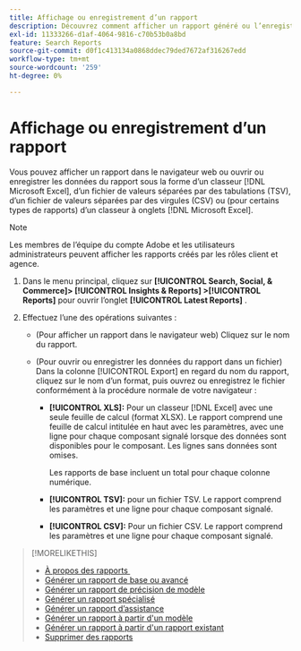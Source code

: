 ```yaml
---
title: Affichage ou enregistrement d’un rapport
description: Découvrez comment afficher un rapport généré ou l’enregistrer en tant que fichier.
exl-id: 11333266-d1af-4064-9816-c70b53b0a8bd
feature: Search Reports
source-git-commit: d0f1c413134a0868ddec79ded7672af316267edd
workflow-type: tm+mt
source-wordcount: '259'
ht-degree: 0%

---
```


# Affichage ou enregistrement d’un rapport

Vous pouvez afficher un rapport dans le navigateur web ou ouvrir ou enregistrer les données du rapport sous la forme d’un classeur [!DNL Microsoft Excel], d’un fichier de valeurs séparées par des tabulations (TSV), d’un fichier de valeurs séparées par des virgules (CSV) ou (pour certains types de rapports) d’un classeur à onglets [!DNL Microsoft Excel].

>[!NOTE]
>
>Les membres de l’équipe du compte Adobe et les utilisateurs administrateurs peuvent afficher les rapports créés par les rôles client et agence.

1. Dans le menu principal, cliquez sur **[!UICONTROL Search, Social, & Commerce]> [!UICONTROL Insights & Reports] >[!UICONTROL Reports]** pour ouvrir l’onglet **[!UICONTROL Latest Reports]** .

1. Effectuez l’une des opérations suivantes :

   * (Pour afficher un rapport dans le navigateur web) Cliquez sur le nom du rapport.

   * (Pour ouvrir ou enregistrer les données du rapport dans un fichier) Dans la colonne [!UICONTROL Export] en regard du nom du rapport, cliquez sur le nom d’un format, puis ouvrez ou enregistrez le fichier conformément à la procédure normale de votre navigateur :

      * **[!UICONTROL XLS]:**   Pour un classeur [!DNL Excel] avec une seule feuille de calcul (format XLSX). Le rapport comprend une feuille de calcul intitulée en haut avec les paramètres, avec une ligne pour chaque composant signalé lorsque des données sont disponibles pour le composant. Les lignes sans données sont omises.

        Les rapports de base incluent un total pour chaque colonne numérique.

      * **[!UICONTROL TSV]:** pour un fichier TSV. Le rapport comprend les paramètres et une ligne pour chaque composant signalé.

      * **[!UICONTROL CSV]:**   Pour un fichier CSV. Le rapport comprend les paramètres et une ligne pour chaque composant signalé.

>[!MORELIKETHIS]
>
>* [À propos des rapports &#x200B;](/help/search-social-commerce/reports/report-about.md)
>* [Générer un rapport de base ou avancé](/help/search-social-commerce/reports/management/basic-advanced/basic-advanced-report-generate.md)
>* [Générer un rapport de précision de modèle](/help/search-social-commerce/reports/management/model-accuracy/model-accuracy-report-generate.md)
>* [Générer un rapport spécialisé](/help/search-social-commerce/reports/management/specialty/specialty-report-generate.md)
>* [Générer un rapport d’assistance](/help/search-social-commerce/reports/management/assist/assist-report-generate.md)
>* [Générer un rapport à partir d&#39;un modèle](/help/search-social-commerce/reports/management/report-generate-from-template.md)
>* [Générer un rapport à partir d&#39;un rapport existant](/help/search-social-commerce/reports/management/report-generate-from-existing.md)
>* [Supprimer des rapports](/help/search-social-commerce/reports/management/report-delete.md)
